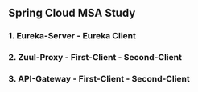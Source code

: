 ## Spring Cloud MSA Study

### 1. Eureka-Server - Eureka Client
### 2. Zuul-Proxy - First-Client - Second-Client
### 3. API-Gateway - First-Client - Second-Client
